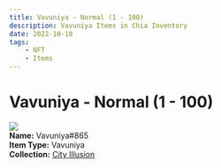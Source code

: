 ```yaml
---
title: Vavuniya - Normal (1 - 100)
description: Vavuniya Items in Chia Inventory
date: 2022-10-10
tags:
    - NFT
    - Items
---
```


# Vavuniya - Normal (1 - 100)
<div class="item_thumbnail">
<img loading="lazy" src="https://ud7pgr5mxtpn54azav6dchyyusfehgv5ihjiywkwpwaqy66i.arweave.net/oP7zR_6y83t7wGQV8MR8YpIpDmr1B0oxZVn-2BDHvIc"><br/>
<div><strong>Name:</strong> Vavuniya#865</div>
<div><strong>Item Type:</strong> Vavuniya</div>
<div><strong>Collection:</strong> <a href="https://www.spacescan.io/xch/nft/collection/col1lend2dcn558km4wcwta4xnkfv3xpcmlp9kyt0m909emvfxechlyqdl5ndg">City Illusion</a></div>
</div>

